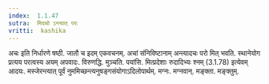 ```yaml
---
index:  1.1.47
sutra:  मिदचो ऽन्त्यात् परः
vritti:  kashika 
---
```


अचः इति निर्धारणे षष्ठी. जातौ च इदम् एकवचनम्. अचां संनिविष्टानाम् अन्त्यादचः परो मित् भवति. स्थानेयोग प्रत्यय परत्वस्य अयम् अपवादः. विरुणद्धि. मुञ्चति. पयांसि. मित्प्रदेशाः रुदादिभ्यः श्नम् (3.1.78) इत्येवम् आदयः. मस्जेरन्त्यात् पूर्वं नुममिच्छन्त्यनुषङ्गसंयोगाऽदिलोपार्थम्. मग्नः. मग्नवान्. मङ्क्ता. मङ्क्तुम्.


